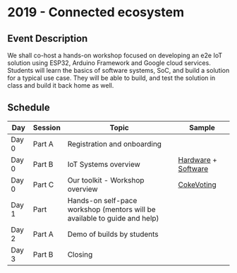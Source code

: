 # 2019 - Connected ecosystem

## Event Description
We shall co-host a hands-on workshop focused on developing an e2e IoT solution using ESP32, Arduino Framework and Google cloud services.
Students will learn the basics of software systems, SoC, and build a solution for a typical use case. They will be able to build, and test the solution in class and build it back home as well.

## Schedule
| Day  | Session | Topic  | Sample |
|---|---|---|---|
| Day 0 | Part A | Registration and onboarding  | |
| Day 0 | Part B | IoT Systems overview  | [Hardware](https://docs.google.com/presentation/d/e/2PACX-1vQEtuBjZjfiMrrDJDXblN-IMoPkapX30WOQh5ke2zaNnbXdmdt16w14frvkssjF3Ri4U5ElPOenhSSw/pub?start=false&loop=false&delayms=3000&slide=id.g3dcabb058a_1_6) + [Software]() |
| Day 0 | Part C | Our toolkit - Workshop overview | [CokeVoting](https://akriya.co.in/coke-voting-machine/) |
| Day 1 | Part   | Hands-on self-pace workshop (mentors will be available to guide and help)  | |
| Day 2 | Part A | Demo of builds by students | |
| Day 3 | Part B | Closing | |


 